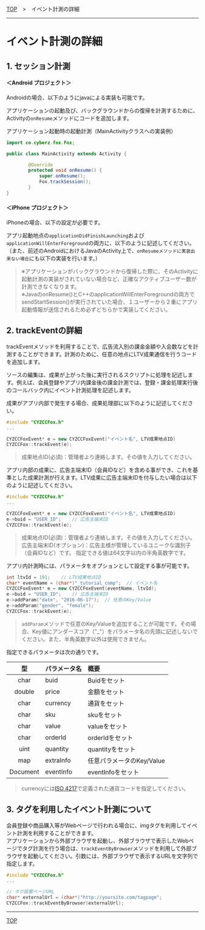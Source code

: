 [TOP](../../README.md)　>　イベント計測の詳細

---

# イベント計測の詳細

## 1. セッション計測

#### ＜Android プロジェクト＞
Androidの場合、以下のようにjavaによる実装も可能です。<br>

アプリケーションの起動及び、バックグラウンドからの復帰を計測するために、Activityの`onResume`メソッドにコードを追加します。

アプリケーション起動時の起動計測（MainActivityクラスへの実装例）
```java
import co.cyberz.fox.Fox;

public class MainActivity extends Activity {

		@Override
		protected void onResume() {
            super.onResume();
            Fox.trackSession();
		}
}
```

#### ＜iPhone プロジェクト＞
iPhoneの場合、以下の設定が必要です。

アプリ起動地点の`applicationDidFinishLaunching`および`applicationWillEnterForeground`の両方に、以下のように記述してください。
（また、前述のAndroidにおけるJavaのActivity上で、`onResumeメソッドに実装出来ない場合`にも以下の実装を行います。）

> ※アプリケーションがバックグラウンドから復帰した際に、そのActivityに起動計測の実装がされていない場合など、正確なアクティブユーザー数が計測できなくなります。<br>
※JavaのonResume()とC++のapplicationWillEnterForegroundの両方でsendStartSession()が実行されていた場合、１ユーザーから２重にアプリ起動情報が送信されるため必ずどちらかで実装してください。


## 2. trackEventの詳細

trackEventメソッドを利用することで、広告流入別の課金金額や入会数などを計測することができます。計測のために、任意の地点にLTV成果通信を行うコードを追加します。<br>

ソースの編集は、成果が上がった後に実行されるスクリプトに処理を記述します。例えば、会員登録やアプリ内課金後の課金計測では、登録・課金処理実行後のコールバック内にイベント計測処理を記述します。<br>

成果がアプリ内部で発生する場合、成果処理部に以下のように記述してください。

```cpp
#include "CYZCCFox.h"
...

CYZCCFoxEvent* e = new CYZCCFoxEvent("イベント名", LTV成果地点ID)
CYZCCFox::trackEvent(e);
```

> 成果地点ID(必須)：管理者より連絡します。その値を入力してください。
アプリ内部の成果に、広告主端末ID（会員IDなど）を含める事ができ、これを基準とした成果計測が行えます。LTV成果に広告主端末IDを付与したい場合は以下のように記述してください。
```cpp
#include "CYZCCFox.h"
...

CYZCCFoxEvent* e = new CYZCCFoxEvent("イベント名", LTV成果地点ID)
e->buid = "USER_ID";	// 広告主端末ID
CYZCCFox::trackEvent(e);

```

> 成果地点ID(必須)：管理者より連絡します。その値を入力してください。広告主端末ID(オプション)：広告主様が管理しているユニークな識別子（会員IDなど）です。指定できる値は64文字以内の半角英数字です。アプリ内計測時には、パラメータをオプションとして設定する事が可能です。

```cpp
int ltvId = 191;	// LTV成果地点ID
char* eventName = (char*)"_tutorial_comp";	// イベント名
CYZCCFoxEvent* e = new CYZCCFoxEvent(eventName, ltvId);
e->buid = "USER_ID";	// 広告主端末ID
e->addParam("date", "2016-06-17");	// 任意のKey/Value
e->addParam("gender", "female");
CYZCCFox::trackEvent(e);
```

> `addParam`メソッドで任意のKey/Valueを追加することが可能です。その場合、Key値にアンダースコア（"_"）をパラメータ名の先頭に記述しないでください。また、半角英数字以外は使用できません。

指定できるパラメータは次の通りです。

|**型**|**パラメータ名**|**概要**|
|:---:|:---|:---|
|char|buid|Buidをセット|
|double|price|金額をセット|
|char|currency|通貨をセット|
|char|sku|skuをセット|
|char|value|valueをセット|
|char|orderId|orderIdをセット|
|uint|quantity|quantityをセット|
|map|extraInfo|任意パラメータのKey/Value|
|Document|eventInfo|eventInfoをセット|

> currencyには[ISO 4217](http://ja.wikipedia.org/wiki/ISO_4217)で定義された通貨コードを指定してください。

## 3. タグを利用したイベント計測について

会員登録や商品購入等がWebページで行われる場合に、imgタグを利用してイベント計測を利用することができます。<br>
アプリケーションから外部ブラウザを起動し、外部ブラウザで表示したWebページでタグ計測を行う場合は、`trackEventByBrowser`メソッドを利用して外部ブラウザを起動してください。引数には、外部ブラウザで表示するURLを文字列で指定します。<br>

```cpp
#include "CYZCCFox.h"
...

// タグ設置ページURL
char* externalUrl = (char*)"http://yoursite.com/tagpage";
CYZCCFox::trackEventByBrowser(externalUrl);
```



---
[TOP](../../README.md)
